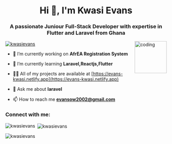 <h1 align="center">Hi 👋, I'm Kwasi Evans</h1>
<h3 align="center">A passionate Juniour Full-Stack Developer with expertise in Flutter and Laravel from Ghana</h3>

<img align="right" alt="coding" width="100" height="100" src="https://cdn.dribbble.com/users/1059583/screenshots/4171367/coding-freak.gif">

<p align="left"> <a href="https://github.com/ryo-ma/github-profile-trophy"><img src="https://github-profile-trophy.vercel.app/?username=kwasievans" alt="kwasievans" /></a> </p>

- 🔭 I’m currently working on **AfrEA Registration System**

- 🌱 I’m currently learning **Laravel,Reactjs,Flutter**

- 👨‍💻 All of my projects are available at [https://evans-kwasi.netlify.app](https://evans-kwasi.netlify.app)

- 💬 Ask me about **laravel**

- 📫 How to reach me **evansow2002@gmail.com**

<h3 align="left">Connect with me:</h3>
<p align="left">
</p>

<p><img align="left" src="https://github-readme-stats.vercel.app/api/top-langs?username=kwasievans&show_icons=true&locale=en&layout=compact" alt="kwasievans" /></p>

<p>&nbsp;<img align="center" src="https://github-readme-stats.vercel.app/api?username=kwasievans&show_icons=true&locale=en" alt="kwasievans" /></p>

<p><img align="center" src="https://github-readme-streak-stats.herokuapp.com/?user=kwasievans&" alt="kwasievans" /></p>
